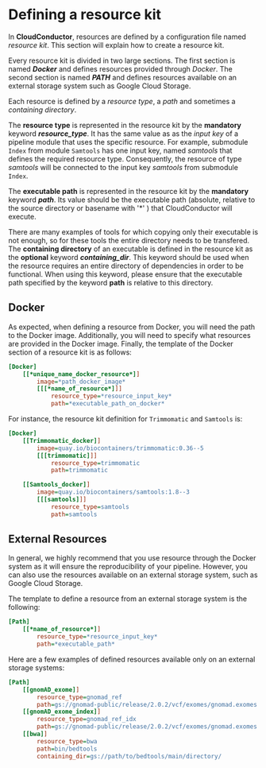 # Defining a resource kit

In **CloudConductor**, resources are defined by a configuration file named *resource kit*.
This section will explain how to create a resource kit.

Every resource kit is divided in two large sections.
The first section is named ***Docker*** and defines resources provided through *Docker*.
The second section is named ***PATH*** and defines resources available on an external storage system such as Google Cloud Storage.

Each resource is defined by a *resource type*, a *path* and sometimes a *containing directory*.

The **resource type** is represented in the resource kit by the __mandatory__ keyword ***resource_type***. 
It has the same value as as the *input key* of a pipeline module that uses the specific resource.
For example, submodule `Index` from module `Samtools` has one input key, named *samtools* that defines the required resource type.
Consequently, the resource of type *samtools* will be connected to the input key *samtools* from submodule `Index`.

The **executable path** is represented in the resource kit by the __mandatory__ keyword ***path***.
Its value should be the executable path (absolute, relative to the source directory or basename with '*' ) that CloudConductor will execute.

There are many examples of tools for which copying only their executable is not enough, so for these tools the entire directory needs to be transfered.
The **containing directory** of an executable is defined in the resource kit as the __optional__ keyword ***containing_dir***.
This keyword should be used when the resource requires an entire directory of dependencies in order to be functional.
When using this keyword, please ensure that the executable path specified by the keyword **path** is relative to this directory.

## Docker

As expected, when defining a resource from Docker, you will need the path to the Docker image.
Additionally, you will need to specify what resources are provided in the Docker image. 
Finally, the template of the Docker section of a resource kit is as follows:

```ini
[Docker]
    [[*unique_name_docker_resource*]]
        image=*path_docker_image*
        [[[*name_of_resource*]]]
            resource_type=*resource_input_key*
            path=*executable_path_on_docker*
```

For instance, the resource kit definition for `Trimmomatic` and `Samtools` is:

```ini
[Docker]
    [[Trimmomatic_docker]]
        image=quay.io/biocontainers/trimmomatic:0.36--5
        [[[trimmomatic]]]
            resource_type=trimmomatic
            path=trimmomatic

    [[Samtools_docker]]
        image=quay.io/biocontainers/samtools:1.8--3
        [[[samtools]]]
            resource_type=samtools
            path=samtools
```

## External Resources

In general, we highly recommend that you use resource through the Docker system as it will ensure the reproducibility of your pipeline. 
However, you can also use the resources available on an external storage system, such as Google Cloud Storage.

The template to define a resource from an external storage system is the following:

```ini
[Path]
    [[*name_of_resource*]]
        resource_type=*resource_input_key*
        path=*executable_path*
```

Here are a few examples of defined resources available only on an external storage systems:

```ini
[Path]
    [[gnomAD_exome]]
        resource_type=gnomad_ref
        path=gs://gnomad-public/release/2.0.2/vcf/exomes/gnomad.exomes.r2.0.2.sites.vcf.bgz
    [[gnomAD_exome_index]]
        resource_type=gnomad_ref_idx
        path=gs://gnomad-public/release/2.0.2/vcf/exomes/gnomad.exomes.r2.0.2.sites.vcf.bgz.tbi
    [[bwa]]
        resource_type=bwa
        path=bin/bedtools
        containing_dir=gs://path/to/bedtools/main/directory/
```
